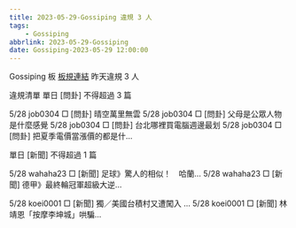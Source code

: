 ```yaml
---
title: 2023-05-29-Gossiping 違規 3 人
tags:
    - Gossiping
abbrlink: 2023-05-29-Gossiping
date: Gossiping-2023-05-29 12:00:00
---
```

Gossiping 板 [板規連結](https://www.ptt.cc/bbs/Gossiping/M.1637425085.A.07D.html)
昨天違規 3 人
<!-- more -->

違規清單
單日 [問卦] 不得超過 3 篇

5/28 job0304 □ [問卦] 晴空萬里無雲
5/28 job0304 □ [問卦] 父母是公眾人物是什麼感覺
5/28 job0304 □ [問卦] 台北哪裡買電腦週邊最划
5/28 job0304 □ [問卦] 把夏季電價當漲價的都是什…

單日 [新聞] 不得超過 1 篇

5/28 wahaha23 □ [新聞] 足球》驚人的相似！　哈蘭…
5/28 wahaha23 □ [新聞] 德甲》最終輪冠軍超級大逆…

5/28 koei0001 □ [新聞] 獨／美國台積村又遭闖入 …
5/28 koei0001 □ [新聞] 林靖恩「按摩李坤城」哄騙…